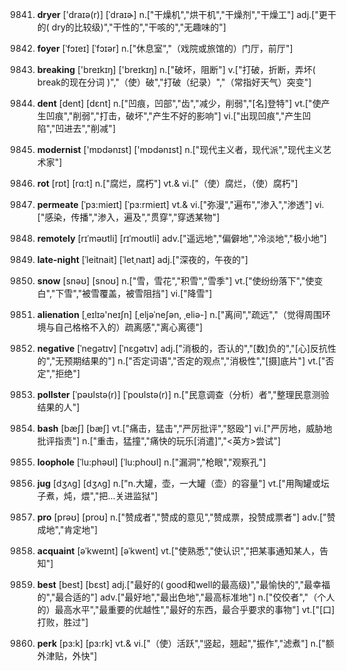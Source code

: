 9841. **dryer**
['draɪə(r)]  [ˈdraɪɚ]
n.["干燥机","烘干机","干燥剂","干燥工"]  adj.["更干的( dry的比较级)","干性的","干咳的","无趣味的"]  

9842. **foyer**
[ˈfɔɪeɪ]  [ˈfɔɪər]
n.["休息室","（戏院或旅馆的）门厅，前厅"]  

9843. **breaking**
['breɪkɪŋ]  ['breɪkɪŋ]
n.["破坏，阻断"]  v.["打破，折断，弄坏( break的现在分词 )","（使）破","打破（纪录）","（常指好天气）突变"]  

9844. **dent**
[dent]  [dɛnt]
n.["凹痕，凹部","齿","减少，削弱","[名]登特"]  vt.["使产生凹痕","削弱","打击，破坏","产生不好的影响"]  vi.["出现凹痕","产生凹陷","凹进去","削减"]  

9845. **modernist**
['mɒdənɪst]  ['mɒdənɪst]
n.["现代主义者，现代派","现代主义艺术家"]  

9846. **rot**
[rɒt]  [rɑ:t]
n.["腐烂，腐朽"]  vt.& vi.["（使）腐烂，（使）腐朽"]  

9847. **permeate**
[ˈpɜ:mieɪt]  [ˈpɜ:rmieɪt]
vt.& vi.["弥漫","遍布","渗入","渗透"]  vi.["感染，传播","渗入，遍及","贯穿","穿透某物"]  

9848. **remotely**
[rɪˈməʊtli]  [rɪˈmoʊtli]
adv.["遥远地","偏僻地","冷淡地","极小地"]  

9849. **late-night**
[ˈleitnait]  [ˈletˌnaɪt]
adj.["深夜的，午夜的"]  

9850. **snow**
[snəʊ]  [snoʊ]
n.["雪，雪花","积雪","雪季"]  vt.["使纷纷落下","使变白","下雪","被雪覆盖，被雪阻挡"]  vi.["降雪"]  

9851. **alienation**
[ˌeɪlɪə'neɪʃn]  [ˌeljəˈneʃən, ˌeliə-]
n.["离间","疏远","（觉得周围环境与自己格格不入的）疏离感","离心离德"]  

9852. **negative**
[ˈnegətɪv]  [ˈnɛɡətɪv]
adj.["消极的，否认的","[数]负的","[心]反抗性的","无预期结果的"]  n.["否定词语","否定的观点","消极性","[摄]底片"]  vt.["否定","拒绝"]  

9853. **pollster**
[ˈpəʊlstə(r)]  [ˈpoʊlstə(r)]
n.["民意调查（分析）者","整理民意测验结果的人"]  

9854. **bash**
[bæʃ]  [bæʃ]
vt.["痛击，猛击","严厉批评","怒殴"]  vi.["严厉地，威胁地批评指责"]  n.["重击，猛撞","痛快的玩乐[消遣]","<英方>尝试"]  

9855. **loophole**
[ˈlu:phəʊl]  [ˈlu:phoʊl]
n.["漏洞","枪眼","观察孔"]  

9856. **jug**
[dʒʌg]  [dʒʌɡ]
n.["n.大罐，壶，一大罐（壶）的容量"]  vt.["用陶罐或坛子煮，炖，煨","把…关进监狱"]  

9857. **pro**
[prəʊ]  [proʊ]
n.["赞成者","赞成的意见","赞成票，投赞成票者"]  adv.["赞成地","肯定地"]  

9858. **acquaint**
[əˈkweɪnt]  [əˈkwent]
vt.["使熟悉","使认识","把某事通知某人，告知"]  

9859. **best**
[best]  [bɛst]
adj.["最好的( good和well的最高级)","最愉快的","最幸福的","最合适的"]  adv.["最好地","最出色地","最高标准地"]  n.["佼佼者","（个人的）最高水平","最重要的优越性","最好的东西，最合乎要求的事物"]  vt.["[口]打败，胜过"]  

9860. **perk**
[pɜ:k]  [pɜ:rk]
vt.& vi.["（使）活跃","竖起，翘起","振作","滤煮"]  n.["额外津贴，外快"]  

